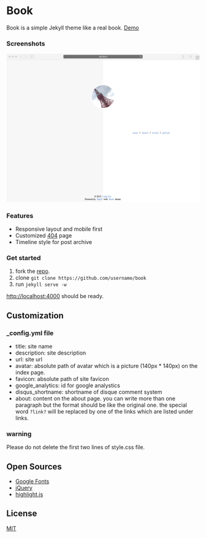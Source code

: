 Book
====

Book is a simple Jekyll theme like a real book. [Demo]()

### Screenshots

![](./assets/img/index.jpg)

### Features

* Responsive layout and mobile first
* Customized [404]() page
* Timeline style for post archive

### Get started

1.  fork the [repo](https://github.com/kkninjae/book/fork).
2.  clone `git clone https://github.com/username/book`
3.  run `jekyll serve -w`

[http://localhost:4000](http://localhost:4000) should be ready.

Customization
-------------

### _config.yml file

* title: site name
* description: site description
* url: site url
* avatar: absolute path of avatar which is a picture (140px * 140px) on the index page.
* favicon: absolute path of site favicon
* google_analytics: id for google analystics
* disqus_shortname: shortname of disque comment system
* about: content on the about page.
  you can write more than one paragraph but the format should be like the original one.
  the special word `?link?` will be replaced by one of the links which are listed under links.

### warning

Please do not delete the first two lines of style.css file.

Open Sources
------------

* [Google Fonts](https://www.google.com/fonts)
* [jQuery](https://jquery.com/)
* [highlight.js](https://highlightjs.org/)

License
-------

[MIT](./LICENSE)
